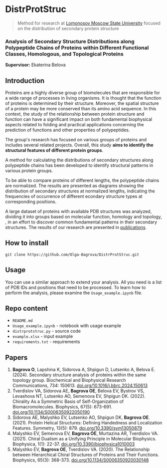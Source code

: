 # DistrProtStruc
>Method for research at [Lomonosov Moscow State University](https://msu.ru/en) focused on the distribution of secondary protein structure

<h3> Analysis of Secondary Structure Distributions along Polypeptide Chains of Proteins within Different Functional Classes, Homologous, and Topological Proteins </h3>

**Supervisor:** Ekaterina Belova


## Introduction

Proteins are a highly diverse group of biomolecules that are responsible for a wide range of processes in living organisms. It is thought that the function of proteins is determined by their structure. Moreover, the spatial structure of a protein may be more conserved than its amino acid sequence. In this context, the study of the relationship between protein structure and function can have a significant impact on both fundamental biophysical aspects related to folding and practical applications concerning the prediction of functions and other properties of polypeptides.

The group's research has focused on various groups of proteins and includes several related projects. Overall, this study **aims to identify the structural features of different protein groups**.

A method for calculating the distributions of secondary structures along  polypeptide chains has been developed to identify structural patterns in various protein groups. 

To be able to compare proteins of different lengths, the polypeptide chains are normalized. The results are presented as diagrams showing the distribution of secondary structures at normalized lengths, indicating the frequencies of occurrence of different econdary structure types at corresponding positions.

A large dataset of proteins with available PDB structures was analyzed, dividing it into groups based on molecular function, homology and topology, , in an effort to discover common fundamental patterns in their secondary structures. The results of our research are presented in [publications](#papers).


## How to install

```
git clone https://github.com/Olga-Bagrova/DistrProtStruc.git
```


## Usage

You can use a similar approach to extend your analysis. All you need is a list of PDB IDs and positions that need to be processed. To learn how to perform the analysis, please examine the `Usage_example.ipynb` file.


## Repo content
- `README.md`
- `Usage_example.ipynb` - notebook with usage example
- `distrprotstruc.py` - source code
- `example.xlsx` - input example
- `requirements.txt` - requirements
  

## Papers

1.	**Bagrova O**, Lapshina K, Sidorova A, Shpigun D, Lutsenko A, Belova E. (2024). Secondary structure analysis of proteins within the same topology group. Biochemical and Biophysical Research Communications, 734: 150613. [doi.org/10.1016/j.bbrc.2024.150613](https://doi.org/10.1016/j.bbrc.2024.150613)
2.	Tverdislov VA, Sidorova AE, **Bagrova OE**, Belova EV, Bystrov VS, Levashova NT, Lutsenko AO, Semenova EV, Shpigun DK. (2022). Chirality As a Symmetric Basis of Self-Organization of Biomacromolecules. Biophysics, 67(5): 673-691. [doi.org/10.1134/S0006350922050190](https://doi.org/10.1134/S0006350922050190)
3.	Sidorova AE, Malyshko EV, Lutsenko AO, Shpigun DK, **Bagrova OE**. (2021). Protein Helical Structures: Defining Handedness and Localization Features. Symmetry, 13(5): 879. [doi.org/10.3390/sym13050879](https://doi.org/10.3390/sym13050879)
4.	Malyshko EV, Semenova EV, **Bagrova OE**, Murtazina AR, Tverdislov VA. (2021). Chiral Dualism as a Unifying Principle in Molecular Biophysics. Biophysica, 1(1): 22-37. [doi.org/10.3390/biophysica1010003](https://doi.org/10.3390/biophysica1010003)
5.	Malyshko EV, **Bagrova OE**, Tverdislov VA. (2020). The Relationship between Hierarchical Chiral Structures of Proteins and Their Functions. Biophysics, 65(3): 368-373. [doi.org/10.1134/S0006350920030148](https://doi.org/10.1134/S0006350920030148)
